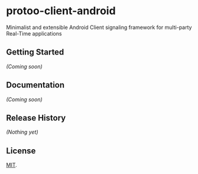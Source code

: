 # protoo-client-android

Minimalist and extensible Android Client signaling framework for multi-party Real-Time applications

## Getting Started
_(Coming soon)_

## Documentation
_(Coming soon)_

## Release History
_(Nothing yet)_

## License
[MIT](./LICENSE).
